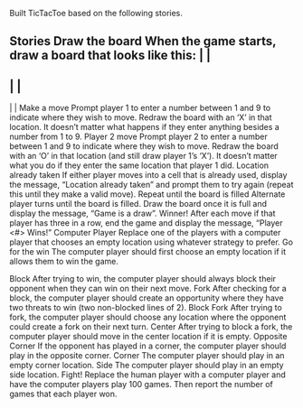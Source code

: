 Built TicTacToe based on the following stories.

Stories
Draw the board
When the game starts, draw a board that looks like this:
   |   |
---------
   |   |
---------
   |   |
Make a move
Prompt player 1 to enter a number between 1 and 9 to indicate where they wish to move. Redraw the board with an ‘X’ in that location. It doesn’t matter what happens if they enter anything besides a number from 1 to 9.
Player 2 move
Prompt player 2 to enter a number between 1 and 9 to indicate where they wish to move. Redraw the board with an ‘O’ in that location (and still draw player 1’s ‘X’). It doesn’t matter what you do if they enter the same location that player 1 did.
Location already taken
If either player moves into a cell that is already used, display the message, “Location already taken” and prompt them to try again (repeat this until they make a valid move).
Repeat until the board is filled
Alternate player turns until the board is filled. Draw the board once it is full and display the message, “Game is a draw”.
Winner!
After each move if that player has three in a row, end the game and display the message, “Player <#> Wins!”
Computer Player
Replace one of the players with a computer player that chooses an empty location using whatever strategy to prefer.
Go for the win
The computer player should first choose an empty location if it allows them to win the game.

Block
After trying to win, the computer player should always block their opponent when they can win on their next move.
Fork
After checking for a block, the computer player should create an opportunity where they have two threats to win (two non-blocked lines of 2).
Block Fork
After trying to fork, the computer player should choose any location where the opponent could create a fork on their next turn.
Center
After trying to block a fork, the computer player should move in the center location if it is empty.
Opposite Corner
If the opponent has played in a corner, the computer player should play in the opposite corner.
Corner
The computer player should play in an empty corner location.
Side
The computer player should play in an empty side location.
Fight!
Replace the human player with a computer player and have the computer players play 100 games. Then report the number of games that each player won.

